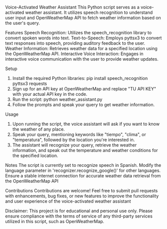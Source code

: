 Voice-Activated Weather Assistant
This Python script serves as a voice-activated weather assistant. It utilizes speech recognition to understand user input and OpenWeatherMap API to fetch weather information based on the user's query.

Features
Speech Recognition: Utilizes the speech_recognition library to convert spoken words into text.
Text-to-Speech: Employs pyttsx3 to convert text responses into speech, providing auditory feedback to the user.
Weather Information: Retrieves weather data for a specified location using the OpenWeatherMap API.
Interactive Voice Interaction: Engages in interactive voice communication with the user to provide weather updates.

Setup
1. Install the required Python libraries:
   pip install speech_recognition pyttsx3 requests
2. Sign up for an API key at OpenWeatherMap and replace "TU API KEY" with your actual API key in the code.
3. Run the script:
   python weather_assistant.py
4. Follow the prompts and speak your query to get weather information.

Usage
1. Upon running the script, the voice assistant will ask if you want to know the weather of any place.
2. Speak your query, mentioning keywords like "tiempo", "clima", or "temperatura", followed by the location you're interested in.
3. The assistant will recognize your query, retrieve the weather information, and speak out the temperature and weather conditions for the specified location.

Notes
The script is currently set to recognize speech in Spanish. Modify the language parameter in 'recognizer.recognize_google()' for other languages.
Ensure a stable internet connection for accurate weather data retrieval from the OpenWeatherMap API

Contributions
Contributions are welcome! Feel free to submit pull requests with enhancements, bug fixes, or new features to improve the functionality and user experience of the voice-activated weather assistant

Disclaimer: This project is for educational and personal use only. Please ensure compliance with the terms of service of any third-party services utilized in this script, such as OpenWeatherMap.
